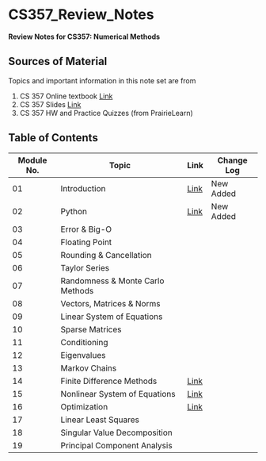 # CS357_Review_Notes
**Review Notes for CS357: Numerical Methods**

## Sources of Material

Topics and important information in this note set are from

1. CS 357 Online textbook [Link](https://cs357.github.io/textbook/)
2. CS 357 Slides [Link](https://courses.engr.illinois.edu/cs357/sp2024/pages/resources.html)
3. CS 357 HW and Practice Quizzes (from PrairieLearn)



## Table of Contents

| Module No. | Topic                            | Link                                                         | Change Log |
| ---------- | -------------------------------- | ------------------------------------------------------------ | ---------- |
| 01         | Introduction                     | [Link](https://github.com/bobliboya/CS357_Review_Notes/blob/main/01_Introduction.pdf) | New Added  |
| 02         | Python                           | [Link](https://github.com/bobliboya/CS357_Review_Notes/blob/main/02_Python.pdf) | New Added  |
| 03         | Error & Big-O                    |                                                              |            |
| 04         | Floating Point                   |                                                              |            |
| 05         | Rounding & Cancellation          |                                                              |            |
| 06         | Taylor Series                    |                                                              |            |
| 07         | Randomness & Monte Carlo Methods |                                                              |            |
| 08         | Vectors, Matrices & Norms        |                                                              |            |
| 09         | Linear System of Equations       |                                                              |            |
| 10         | Sparse Matrices                  |                                                              |            |
| 11         | Conditioning                     |                                                              |            |
| 12         | Eigenvalues                      |                                                              |            |
| 13         | Markov Chains                    |                                                              |            |
| 14         | Finite Difference Methods        | [Link](https://github.com/bobliboya/CS357_Review_Notes/blob/main/14_Finite_Difference_Methods.pdf) |            |
| 15         | Nonlinear System of Equations    | [Link](https://github.com/bobliboya/CS357_Review_Notes/blob/main/15_Solving_Nonlinear_Equations.pdf) |            |
| 16         | Optimization                     | [Link](https://github.com/bobliboya/CS357_Review_Notes/blob/main/16_Optimization.pdf) |            |
| 17         | Linear Least Squares             |                                                              |            |
| 18         | Singular Value Decomposition     |                                                              |            |
| 19         | Principal Component Analysis     |                                                              |            |

